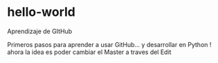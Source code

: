 # hello-world
Aprendizaje de GItHub

Primeros pasos para aprender a usar GitHub... y desarrollar en Python !
ahora la idea es poder cambiar el Master a traves del Edit


